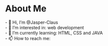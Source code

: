 <div class="test">
<h1>About Me</h1>
</div>
- 👋 Hi, I’m @Jasper-Claus
<br>
- 👀 I’m interested in: web development
<br>
- 🌱 I’m currently learning: HTML, CSS and JAVA
<br>
- 📫 How to reach me: <a href="jaspergeschaft@gmail.com">

<!---
Jasper-Claus/Jasper-Claus is a ✨ special ✨ repository because its `README.md` (this file) appears on your GitHub profile.
You can click the Preview link to take a look at your changes.
--->
